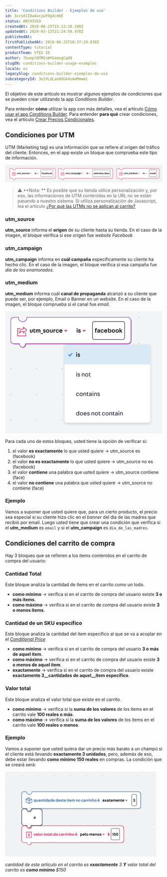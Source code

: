```yaml
---
title: 'Conditions Builder - Ejemplos de uso'
id: 3xrod1IDw4ucywYOg4cm6E
status: ARCHIVED
createdAt: 2018-06-25T15:13:10.190Z
updatedAt: 2020-03-13T21:24:58.470Z
publishedAt: 
firstPublishedAt: 2018-06-25T18:37:29.930Z
contentType: tutorial
productTeam: VTEX IO
author: 7kumplNTMIsWYGeeegCqO8
slugEN: conditions-builder-usage-examples
locale: es
legacySlug: conditions-builder-ejemplos-de-uso
subcategoryId: 3e2VLdLao8GGk4sAmMmwmi
---
```


El objetivo de este artículo es mostrar algunos ejemplos de condiciones que se pueden crear utilizando la app *Conditions Builder*.

Para entender __cómo__ utilizar la app con más detalles, vea el artículo [Cómo usar el app Conditions Builder](http://help.vtex.com/es/tutorial/como-usar-el-app-conditions-builder). 
Para entender __para qué__ crear condiciones, vea el artículo [Crear Precios Condicionales](http://help.vtex.com/es/tutorial/crear-precios-condicionales). 

## Condiciones por UTM

UTM (Marketing tag) es una información que se refiere al origen del tráfico del cliente. Entonces, en el app existe un bloque que comprueba este tipo de información.

![utm_source_english](https://raw.githubusercontent.com/vtexdocs/help-center-content/refs/heads/main/docs/es/tutorials/Apps/Apps%20Overview/conditions-builder-ejemplos-de-uso_1.png)

>⚠️ **Nota: **
> Es posible que su tienda utilice personalización y, por eso, las informaciones de UTM contenidas en la URL no se están pasando a nuestro sistema. Si utiliza personalización de Javascript, lea el artículo [¿Por qué las UTMs no se aplican al carrito?](https://help.vtex.com/es/faq/por-que-las-utms-no-se-aplican-al-carrito)

### utm_source

__utm_source__ informa el __origen__ de su cliente hasta su tienda. En el caso de la imagen, el bloque verifica si ese origen fue *website Facebook*

### utm_campaign

__utm_campaign__ informa en __cuál campaña__ específicamente su cliente ha hecho clic. En el caso de la imagen, el bloque verifica si esa campaña fue *día de los enamorados*. 

### utm_medium

__utm_medium__ informa cuál __canal de propaganda__ alcanzó a su cliente que puede ser, por ejemplo, Email o Banner en un website. En el caso de la imagen, el bloque comprueba si el canal fue *email*.

![utmenglish](https://raw.githubusercontent.com/vtexdocs/help-center-content/refs/heads/main/docs/es/tutorials/Apps/Apps%20Overview/conditions-builder-ejemplos-de-uso_2.png)
  
Para cada uno de estos bloques, usted tiene la opción de verificar si:

1. el valor __es exactamente__ lo que usted quiere -> utm_source es (facebook)
2. el valor __no es exactamente__ lo que usted quiere -> utm_source no es (facebook)
3. el valor __contiene__ una palabra que usted quiere -> utm_source contiene (face)
4. el valor __no contiene__ una palabra que usted quiere -> utm_source no contiene (face)

### Ejemplo

Vamos a suponer que usted quiere que, para un cierto producto, el precio sea especial si su cliente hizo clic en el *banner* del día de las madres que recibió por email.
Luego usted tiene que crear una condición que verifica si el __utm_medium__ es `email` y si el __utm_campaign__ es `dia_de_las_madres`.


## Condiciones del carrito de compra

Hay 3 bloques que se refieren a los ítems contenidos en el carrito de compra del usuario:

### Cantidad Total

Este bloque analiza la cantidad de ítems en el carrito como un todo.

- __como mínimo__ -> verifica si en el carrito de compra del usuario existe __3 o más ítems__.
- __como máximo__ -> verifica si en el carrito de compra del usuario existe __3 o menos ítems__.

### Cantidad de un SKU específico
Este bloque analiza la cantidad del ítem específico al que se va a acoplar en el [*Conditional Price*]( http://help.vtex.com/es/tutorial/crear-precios-condicionales)

- __como mínimo__ -> verifica si en el carrito de compra del usuario __3 o más de aquel ítem__.
- __como máximo__ -> verifica si en el carrito de compra del usuario existe __3 o menos de aquel ítem__.
- __exactamente__ -> verifica si en el carrito de compra del usuario existe __exactamente 3__cantidades de aquel__ítem específico__.

### Valor total

Este bloque analiza el valor total que existe en el carrito.

- __como mínimo__ -> verifica si la __suma de los valores__ de los ítems en el carrito vale __100 reales o más__.
- __como máximo__ -> verifica si la __suma de los valores__ de los ítems en el carrito vale __100 reales o menos__.

### Ejemplo

Vamos a suponer que usted quiera dar un precio más barato a un champú si el cliente está llevando __exactamente 3 unidades__, pero, además de eso, debe estar llevando __como mínimo 150 reales__ en compras. La condición que se creará será:

![Exemplo2](https://raw.githubusercontent.com/vtexdocs/help-center-content/refs/heads/main/docs/es/tutorials/Apps/Apps%20Overview/conditions-builder-ejemplos-de-uso_3.png)  

*cantidad de este artículo en el carrito es **exactamente** 3
**Y**
valor total del carrito es **como mínimo** $150*

